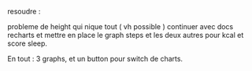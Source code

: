 resoudre : 

probleme de height qui nique tout ( vh possible )
continuer avec docs recharts et mettre en place le graph steps et les deux autres pour kcal et score sleep. 

En tout : 3 graphs, et un button pour switch de charts. 
